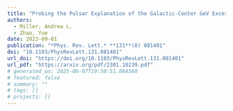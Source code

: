 ```yaml
---
title: "Probing the Pulsar Explanation of the Galactic-Center GeV Excess Using Continuous Gravitational-Wave Searches"
authors:
  - Miller, Andrew L.
  - Zhao, Yue
date: 2023-09-01
publication: "*Phys. Rev. Lett.* **131**(8) 081401"
doi: "10.1103/PhysRevLett.131.081401"
url_doi: "https://doi.org/10.1103/PhysRevLett.131.081401"
url_pdf: "https://arxiv.org/pdf/2301.10239.pdf"
# generated_on: 2025-06-07T19:50:51.084560
# featured: false
# summary: ""
# tags: []
# projects: []
---
```

